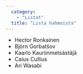 ```yaml
---
  category: 
    - "Listat"
  title: "Lista hahmoista"
---
```

* Hector Ronkainen
* Björn Gorbatšov
* Kaarlo Kauriinmetsästäjä
* Caius Cullius
* Ari Wasabi